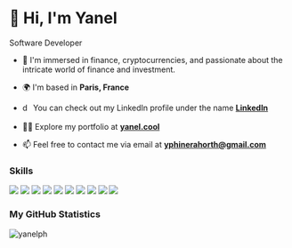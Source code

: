 <h1>👋 Hi, I'm Yanel</h1>

Software Developer

- 🔭 I'm immersed in finance, cryptocurrencies, and passionate about the intricate world of finance and investment.

- 🌍 I'm based in **Paris, France**

<!-- - 🔭 I’m currently building **Web3** projects -->

- <img align="center" src="https://raw.githubusercontent.com/rahuldkjain/github-profile-readme-generator/master/src/images/icons/Social/linked-in-alt.svg" alt="dan-carlton" height="20" width="15" /> You can check out my LinkedIn profile under the name **[LinkedIn](https://www.linkedin.com/in/yanel-phinera-horth-394973123/)**

- 👨‍💻 Explore my portfolio at **[yanel.cool](https://yanel.cool)**

- 📫 Feel free to contact me via email at **yphinerahorth@gmail.com**

<h3 align="left">Skills</h3>    

<div>
<img src="https://skillicons.dev/icons?i=solidity" />
<img src="https://skillicons.dev/icons?i=ts" />
<img src="https://skillicons.dev/icons?i=js" />
<img src="https://skillicons.dev/icons?i=nodejs" />
  <img src="https://skillicons.dev/icons?i=next" />
<img src="https://skillicons.dev/icons?i=react" />
<img src="https://skillicons.dev/icons?i=postgres" />
<img src="https://skillicons.dev/icons?i=mongodb" />
<img src="https://skillicons.dev/icons?i=mysql" />
<img src="https://skillicons.dev/icons?i=redis" />
</div>

<h3 align="left">My GitHub Statistics</h3>
<p><img align="center" src="https://github-readme-stats.vercel.app/api/top-langs?username=yanelph&show_icons=true&locale=en&layout=compact" alt="yanelph" /></p>

<!--
<h3 align="left">My GitHub Statistics</h3>
![nikakhachi's language stats](https://github-readme-stats.vercel.app/api/top-langs/?username=nikakhachi&hide=HTML&`&langs_count=4&layout=compact)
**YanelPH/YanelPH** is a ✨ _special_ ✨ repository because its `README.md` (this file) appears on your GitHub profile.

Here are some ideas to get you started:

- 🔭 I’m currently working on ...
- 🌱 I’m currently learning ...
- 👯 I’m looking to collaborate on ...
- 🤔 I’m looking for help with ...
- 💬 Ask me about ...
- 📫 How to reach me: ...
- 😄 Pronouns: ...
- ⚡ Fun fact: ...
-->

